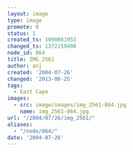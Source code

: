```yaml
---
layout: image
type: image
promote: 0
status: 1
created_ts: 1090861953
changed_ts: 1372159408
node_id: 864
title: IMG_2561
author: anj
created: '2004-07-26'
changed: '2013-06-25'
tags:
  - East Cape
images:
  - src: image/images/img_2561-864.jpg
    name: img_2561-864.jpg
url: "/2004/07/26/img_2561/"
aliases:
  - "/node/864/"
date: '2004-07-26'
---
```



